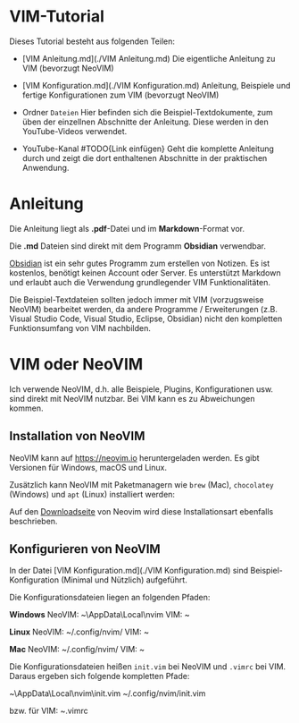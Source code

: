 # VIM-Tutorial

Dieses Tutorial besteht aus folgenden Teilen:

- [VIM Anleitung.md](./VIM Anleitung.md)
Die eigentliche Anleitung zu VIM (bevorzugt NeoVIM)

- [VIM Konfiguration.md](./VIM Konfiguration.md)
Anleitung, Beispiele und fertige Konfigurationen zum VIM (bevorzugt NeoVIM)

- Ordner `Dateien`
Hier befinden sich die Beispiel-Textdokumente, zum üben der einzellnen Abschnitte der Anleitung.
Diese werden in den YouTube-Videos verwendet.

- YouTube-Kanal #TODO{Link einfügen}
Geht die komplette Anleitung durch und zeigt die dort enthaltenen Abschnitte in der praktischen Anwendung.

# Anleitung

Die Anleitung liegt als **.pdf**-Datei und im **Markdown**-Format vor.

Die **.md** Dateien sind direkt mit dem Programm **Obsidian** verwendbar.

[Obsidian](https://obsidian.md) ist ein sehr gutes Programm zum erstellen von Notizen. Es ist kostenlos, benötigt keinen Account oder Server. Es unterstützt Markdown und erlaubt auch die Verwendung grundlegender VIM Funktionalitäten.

Die Beispiel-Textdateien sollten jedoch immer mit VIM (vorzugsweise NeoVIM) bearbeitet werden, da andere Programme / Erweiterungen (z.B. Visual Studio Code, Visual Studio, Eclipse, Obsidian) nicht den kompletten Funktionsumfang von VIM nachbilden.

# VIM oder NeoVIM

Ich verwende NeoVIM, d.h. alle Beispiele, Plugins, Konfigurationen usw. sind direkt mit NeoVIM nutzbar. Bei VIM kann es zu Abweichungen kommen.

## Installation von NeoVIM

NeoVIM kann auf https://neovim.io heruntergeladen werden. Es gibt Versionen für Windows, macOS und Linux.

Zusätzlich kann NeoVIM mit Paketmanagern wie `brew` (Mac), `chocolatey` (Windows) und `apt` (Linux) installiert werden:

Auf den [Downloadseite](https://github.com/neovim/neovim/wiki/Installing-Neovim) von Neovim wird diese Installationsart ebenfalls beschrieben.

## Konfigurieren von NeoVIM

In der Datei [VIM Konfiguration.md](./VIM Konfiguration.md) sind Beispiel-Konfiguration (Minimal und Nützlich) aufgeführt.

Die Konfigurationsdateien liegen an folgenden Pfaden:

**Windows**
NeoVIM: ~\AppData\Local\nvim
VIM: ~

**Linux**
NeoVIM: ~/.config/nvim/
VIM: ~

**Mac**
NeoVIM: ~/.config/nvim/
VIM: ~

Die Konfigurationsdateien heißen `init.vim` bei NeoVIM und `.vimrc` bei VIM. Daraus ergeben sich folgende kompletten Pfade:

~\AppData\Local\nvim\init.vim
~/.config/nvim/init.vim

bzw. für VIM:
~\.vimrc


